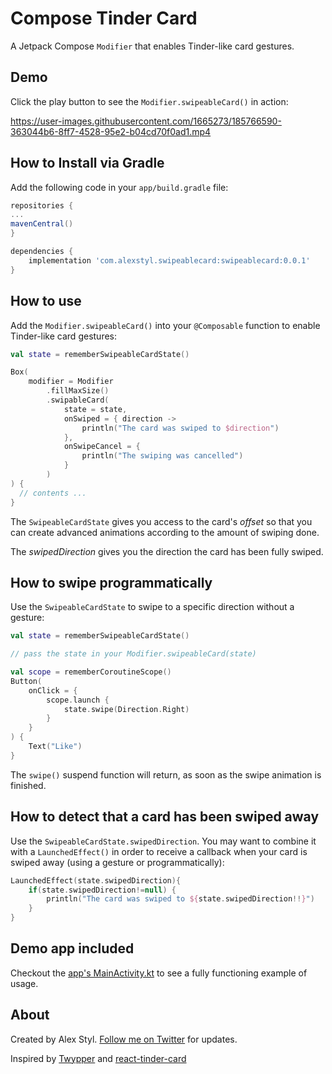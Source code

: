 # Compose Tinder Card

A Jetpack Compose `Modifier` that enables Tinder-like card gestures.

## Demo

Click the play button to see the `Modifier.swipeableCard()` in action:

https://user-images.githubusercontent.com/1665273/185766590-363044b6-8ff7-4528-95e2-b04cd70f0ad1.mp4

## How to Install via Gradle

Add the following code in your `app/build.gradle` file:

```gradle
repositories {
...
mavenCentral()
}

dependencies {
    implementation 'com.alexstyl.swipeablecard:swipeablecard:0.0.1'
}
```

## How to use

Add the `Modifier.swipeableCard()` into your `@Composable` function to enable Tinder-like card gestures:

```kotlin
val state = rememberSwipeableCardState()

Box(
    modifier = Modifier
        .fillMaxSize()
        .swipableCard(
            state = state,
            onSwiped = { direction ->
                println("The card was swiped to $direction")
            },
            onSwipeCancel = {
                println("The swiping was cancelled")
            }
        )
) {
  // contents ...
}
```
The `SwipeableCardState` gives you access to the card's _offset_ so that you can create advanced animations according to the amount of swiping done.

The _swipedDirection_ gives you the direction the card has been fully swiped.

## How to swipe programmatically

Use the `SwipeableCardState` to swipe to a specific direction without a gesture:

```kotlin
val state = rememberSwipeableCardState()

// pass the state in your Modifier.swipeableCard(state)

val scope = rememberCoroutineScope()
Button(
    onClick = {
        scope.launch {
            state.swipe(Direction.Right)
        }
    }
) {
    Text("Like")
}
```

The `swipe()` suspend function will return, as soon as the swipe animation is finished.

## How to detect that a card has been swiped away

Use the `SwipeableCardState.swipedDirection`. You may want to combine it with a `LaunchedEffect()` in order to receive a callback when your card is swiped away (using a gesture or programmatically):

```kotlin
LaunchedEffect(state.swipedDirection){
    if(state.swipedDirection!=null) {
        println("The card was swiped to ${state.swipedDirection!!}")
    }
}
```

## Demo app included

Checkout the [app's MainActivity.kt](https://github.com/alexstyl/compose-tinder-card/blob/main/app/src/main/java/com/alexstyl/swipeablecard/MainActivity.kt) to see a fully functioning example of usage.

## About

Created by Alex Styl. [Follow me on Twitter](https://twitter.com/alexstyl) for updates.

Inspired by [Twypper](https://github.com/theapache64/twyper/) and [react-tinder-card](https://github.com/3DJakob/react-tinder-card)
